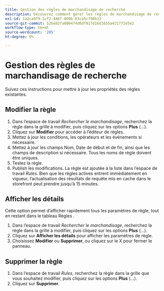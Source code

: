 ```yaml
---
title: Gestion des règles de marchandisage de recherche
description: Découvrez comment gérer les règles de marchandisage de recherche existantes.
exl-id: 1a2ca9f9-1cf2-446f-809b-03ca5c798b13
source-git-commit: 52be82fa080474d6df81fd16d1655a421771e5e2
workflow-type: tm+mt
source-wordcount: '205'
ht-degree: 0%

---
```


# Gestion des règles de marchandisage de recherche

Suivez ces instructions pour mettre à jour les propriétés des règles existantes.

## Modifier la règle

1. Dans l’espace de travail *Rechercher le marchandisage*, recherchez la règle dans la grille à modifier, puis cliquez sur les options **Plus** (...).
1. Cliquez sur **Modifier** pour accéder à l’éditeur de règles.
1. Mettez à jour les conditions, les opérateurs et les événements si nécessaire.
1. Mettez à jour les champs Nom, Date de début et de fin, ainsi que les champs de description si nécessaire. Tous les noms de règle doivent être uniques.
1. Testez la règle.
1. Publish les modifications.
La règle est ajoutée à la liste dans l’espace de travail *Rules*. Bien que les règles actives entrent immédiatement en vigueur, l’actualisation des résultats de requête mis en cache dans le storefront peut prendre jusqu’à 15 minutes.

## Afficher les détails

Cette option permet d’afficher rapidement tous les paramètres de règle, tout en restant dans le tableau Règles .

1. Dans l’espace de travail *Rechercher le marchandisage*, recherchez la règle dans la grille à modifier, puis cliquez sur les options **Plus** (...).
1. Cliquez sur **Afficher les détails** pour afficher les paramètres de règle.
1. Choisissez **Modifier** ou **Supprimer**, ou cliquez sur le X pour fermer le panneau.

## Supprimer la règle

1. Dans l’espace de travail *Rules*, recherchez la règle dans la grille que vous souhaitez modifier, puis cliquez sur les options **Plus** (...).
1. Cliquez sur **Supprimer**.
